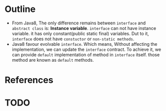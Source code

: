 # Outline

- From Java8, The only difference remains between `interface` and `abstract class` is: **Instance variable**.
  `interface` can not have instance variable. it has only constant(public static final) variables. Dut to
  it, `interface` does not have `constuctor` or `non-static methods`.
- Java8 favour evolvable `interface`. Which means, Without affecting the implementation, we can update the `interface`
  contract. To achieve it, we can provide `default` implementation of method in `interface` itself. those method are
  known as `default` methods.

# References

# TODO